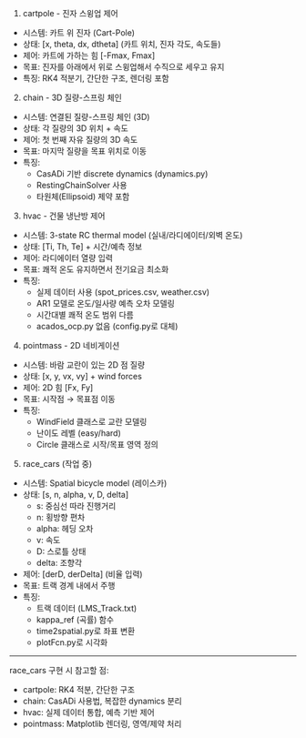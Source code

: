 1. cartpole - 진자 스윙업 제어
  - 시스템: 카트 위 진자 (Cart-Pole)
  - 상태: [x, theta, dx, dtheta] (카트 위치, 진자 각도, 속도들)
  - 제어: 카트에 가하는 힘 [-Fmax, Fmax]
  - 목표: 진자를 아래에서 위로 스윙업해서 수직으로 세우고 유지
  - 특징: RK4 적분기, 간단한 구조, 렌더링 포함

  2. chain - 3D 질량-스프링 체인
  - 시스템: 연결된 질량-스프링 체인 (3D)
  - 상태: 각 질량의 3D 위치 + 속도
  - 제어: 첫 번째 자유 질량의 3D 속도
  - 목표: 마지막 질량을 목표 위치로 이동
  - 특징:
    - CasADi 기반 discrete dynamics (dynamics.py)
    - RestingChainSolver 사용
    - 타원체(Ellipsoid) 제약 포함

  3. hvac - 건물 냉난방 제어
  - 시스템: 3-state RC thermal model (실내/라디에이터/외벽 온도)
  - 상태: [Ti, Th, Te] + 시간/예측 정보
  - 제어: 라디에이터 열량 입력
  - 목표: 쾌적 온도 유지하면서 전기요금 최소화
  - 특징:
    - 실제 데이터 사용 (spot_prices.csv, weather.csv)
    - AR1 모델로 온도/일사량 예측 오차 모델링
    - 시간대별 쾌적 온도 범위 다름
    - acados_ocp.py 없음 (config.py로 대체)

  4. pointmass - 2D 네비게이션
  - 시스템: 바람 교란이 있는 2D 점 질량
  - 상태: [x, y, vx, vy] + wind forces
  - 제어: 2D 힘 [Fx, Fy]
  - 목표: 시작점 → 목표점 이동
  - 특징:
    - WindField 클래스로 교란 모델링
    - 난이도 레벨 (easy/hard)
    - Circle 클래스로 시작/목표 영역 정의

  5. race_cars (작업 중)
  - 시스템: Spatial bicycle model (레이스카)
  - 상태: [s, n, alpha, v, D, delta]
    - s: 중심선 따라 진행거리
    - n: 횡방향 편차
    - alpha: 헤딩 오차
    - v: 속도
    - D: 스로틀 상태
    - delta: 조향각
  - 제어: [derD, derDelta] (비율 입력)
  - 목표: 트랙 경계 내에서 주행
  - 특징:
    - 트랙 데이터 (LMS_Track.txt)
    - kappa_ref (곡률) 함수
    - time2spatial.py로 좌표 변환
    - plotFcn.py로 시각화

  ---
  race_cars 구현 시 참고할 점:
  - cartpole: RK4 적분, 간단한 구조
  - chain: CasADi 사용법, 복잡한 dynamics 분리
  - hvac: 실제 데이터 통합, 예측 기반 제어
  - pointmass: Matplotlib 렌더링, 영역/제약 처리